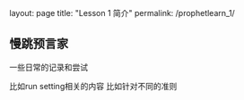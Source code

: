 layout: page
title: "Lesson 1 简介"
permalink: /prophetlearn_1/

## 慢跳预言家

一些日常的记录和尝试

比如run setting相关的内容
比如针对不同的准则

